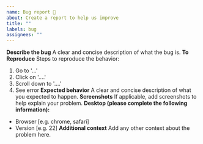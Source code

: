 ```yaml
---
name: Bug report 🐞
about: Create a report to help us improve
title: ""
labels: bug
assignees: ""
---
```


**Describe the bug**
A clear and concise description of what the bug is.
**To Reproduce**
Steps to reproduce the behavior:

1. Go to '...'
2. Click on '....'
3. Scroll down to '....'
4. See error
   **Expected behavior**
   A clear and concise description of what you expected to happen.
   **Screenshots**
   If applicable, add screenshots to help explain your problem.
   **Desktop (please complete the following information):**

- Browser [e.g. chrome, safari]
- Version [e.g. 22]
  **Additional context**
  Add any other context about the problem here.
